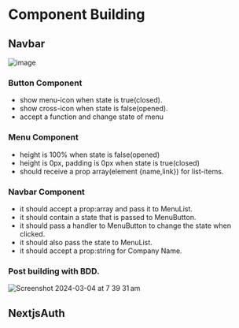 # Component Building

## Navbar

![image](https://github.com/anthonybchung/fictional-tribble/assets/99620815/25ef402a-3cc0-47e8-b76f-6f9a1b12e7f3)

### Button Component

- show menu-icon when state is true(closed).
- show cross-icon when state is false(opened).
- accept a function and change state of menu

### Menu Component

- height is 100% when state is false(opened)
- height is 0px, padding is 0px when state is true(closed)
- should receive a prop array(element {name,link}) for list-items.

### Navbar Component

- it should accept a prop:array and pass it to MenuList.
- it should contain a state that is passed to MenuButton.
- it should pass a handler to MenuButton to change the state when clicked.
- it should also pass the state to MenuList.
- it should accept a prop:string for Company Name.

### Post building with BDD.
![Screenshot 2024-03-04 at 7 39 31 am](https://github.com/anthonybchung/fictional-tribble/assets/99620815/f240fff6-8535-4260-9d31-42aa5a850af2)

## NextjsAuth
